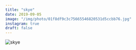 ```yaml
---
title: "skye"
date: 2019-09-05
image: "/img/photo/01f8df9c3c75665546820531d5ccbb76.jpg"
instagram: true
draft: false
---
```


![skye](/img/photo/01f8df9c3c75665546820531d5ccbb76.jpg)
